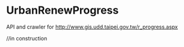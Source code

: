 UrbanRenewProgress
=================

API and crawler for http://www.gis.udd.taipei.gov.tw/r_progress.aspx

//in construction
